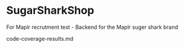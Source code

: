 # SugarSharkShop
For Maplr recrutment test - Backend for the Maplr suger shark brand


code-coverage-results.md
